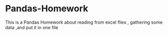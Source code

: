 # Pandas-Homework
This is a Pandas Homework about reading from excel flies , gathering some data ,and put it in one file

